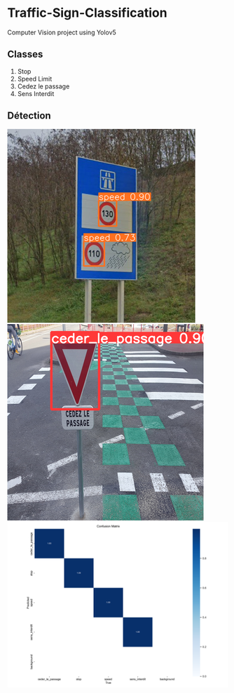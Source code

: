 # Traffic-Sign-Classification

Computer Vision project using Yolov5

## Classes
1. Stop
2. Speed Limit
3. Cedez le passage
4. Sens Interdit


## Détection
![speedPred](/img/predSpeed.png)
![cedez](/img/cedez.png)
![cedez](/img/confusion_matrix.png)
